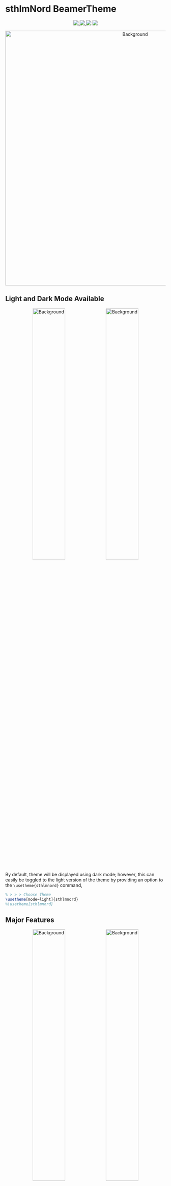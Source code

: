 # sthlmNord BeamerTheme

<p align="center">
        <a href="https://github.com/mholson/sthlmNordBeamerTheme/raw/main/sthlmNordDarkDemo.pdf">
        <img src="https://img.shields.io/badge/DownloadDarkTheme-pdf-red.svg"/>
</a>
<a href="https://github.com/mholson/sthlmNordBeamerTheme/raw/main/sthlmNordLightDemo.pdf">
        <img src="https://img.shields.io/badge/DownloadLightTheme-pdf-red.svg"/>
</a>
<img src="https://img.shields.io/badge/Compiler-XeLaTeX-blue.svg"/>
<img src="https://img.shields.io/badge/WIP-WorkInProgress-orange.svg"/>
</p>

<p align="center">
    <img src="images/dark/Page 02.png" width="800" max-width="90%" alt="Background" />
</p>

## Light and Dark Mode Available

<p align="center">
    <img src="images/dark/Page 01.png" width="45%" max-width="90%" alt="Background" /> <img src="images/light/Page 01.png" width="45%" max-width="90%" alt="Background" />
</p>

By default, theme will be displayed using dark mode; however, this can easily be toggled to the light version of the theme by providing an option to the `\usetheme{sthlmnord}` command,
```latex 
% > > > Choose Theme
\usetheme[mode=light]{sthlmnord}
%\usetheme{sthlmnord}
```

## Major Features

<p align="center">
    <img src="images/dark/Page 06.png" width="45%" max-width="90%" alt="Background" /> <img src="images/light/Page 06.png" width="45%" max-width="90%" alt="Background" />
</p>

## Nord Color Palette

<p align="center">
    <img src="images/dark/Page 13.png" width="45%" max-width="90%" alt="Background" /> <img src="images/light/Page 13.png" width="45%" max-width="90%" alt="Background" />
</p>

<p align="center">
    <img src="images/dark/Page 14.png" width="45%" max-width="90%" alt="Background" /> <img src="images/light/Page 14.png" width="45%" max-width="90%" alt="Background" />
</p>

<p align="center">
    <img src="images/dark/Page 15.png" width="45%" max-width="90%" alt="Background" /> <img src="images/light/Page 15.png" width="45%" max-width="90%" alt="Background" />
</p>

<p align="center">
    <img src="images/dark/Page 17.png" width="45%" max-width="90%" alt="Background" /> <img src="images/light/Page 17.png" width="45%" max-width="90%" alt="Background" />
</p>

## Block Environments

<p align="center">
    <img src="images/dark/Page 19.png" width="45%" max-width="90%" alt="Background" /> <img src="images/light/Page 19.png" width="45%" max-width="90%" alt="Background" />
</p>

## Lists

<p align="center">
    <img src="images/dark/Page 20.png" width="45%" max-width="90%" alt="Background" /> <img src="images/light/Page 20.png" width="45%" max-width="90%" alt="Background" />
</p>

<p align="center">
    <img src="images/dark/Page 21.png" width="45%" max-width="90%" alt="Background" /> <img src="images/light/Page 21.png" width="45%" max-width="90%" alt="Background" />
</p>

<p align="center">
    <img src="images/dark/Page 22.png" width="45%" max-width="90%" alt="Background" /> <img src="images/light/Page 22.png" width="45%" max-width="90%" alt="Background" />
</p>


## Source Code Syntax Highlighting powered by Minted

<p align="center">
    <img src="images/dark/Page 24.png" width="45%" max-width="90%" alt="Background" /> <img src="images/light/Page 24.png" width="45%" max-width="90%" alt="Background" />
</p>
 Source code syntax highlighting can be toggled on by passing the `codehl` option to the documentclass command.
 While minted should work out of the box, but this theme includes the custom nord color  palette [https://github.com/sbrisard/nord_pygments](https://github.com/sbrisard/nord_pygments), that needs to be installed (see github repository for instructions).

 If you do not want to install the pygements nord color theme, you can choose one of the installed themes by 
 changing the beamerthemesthlmnord.sty file 
 ```latex
 \RequirePackage{minted}
% > > > Nord style Requires custom install: https://github.com/sbrisard/nord_pygments
\usemintedstyle{nord}  <====== Change to a default style 
```

## Libertinus fonts compiled with XeLaTeX

<p align="center">
    <img src="images/dark/Page 28.png" width="45%" max-width="90%" alt="Background" /> <img src="images/light/Page 28.png" width="45%" max-width="90%" alt="Background" />
</p>

## Mathematics

<p align="center">
    <img src="images/dark/Page 30.png" width="45%" max-width="90%" alt="Background" /> <img src="images/light/Page 30.png" width="45%" max-width="90%" alt="Background" />
</p>

<p align="center">
    <img src="images/dark/Page 31.png" width="45%" max-width="90%" alt="Background" /> <img src="images/light/Page 31.png" width="45%" max-width="90%" alt="Background" />
</p>

<p align="center">
    <img src="images/dark/Page 32.png" width="45%" max-width="90%" alt="Background" /> <img src="images/light/Page 32.png" width="45%" max-width="90%" alt="Background" />
</p>

<p align="center">
    <img src="images/dark/Page 33.png" width="45%" max-width="90%" alt="Background" /> <img src="images/light/Page 33.png" width="45%" max-width="90%" alt="Background" />
</p>

# Release Notes

## Version round(pi,2)
- enough decimal places to start rounding pi 
- added document class boolean option `bibref` to make bibliography optional (default: false)
- simplified title page commands 
- added release notes
- updating readme file 

## Version 3.1
- added working dark theme such that it works with light theme
- created demo *.tex files for both the light and dark theme (slides included in /0-slides directory) 
- included subfiles package into the theme
- simplified cover page image
- added document class boolean option `codehl` to include code highlighted blocks powered by the minted package and themed using nord_pygments, [https://github.com/sbrisard/nord_pygments](https://github.com/sbrisard/nord_pygments) (default: false)
- added document class boolean option `enumarabic` to toggle between enumerated lists using (arabic, arabic) and (alpha, roman), (default: alpha, roman)
- added custom color commands for both text and highlighted text
- new title page inspired from [https://github.com/dennisog/beamer-purdue](https://github.com/dennisog/beamer-purdue) 
- breaking change! mhomath.sty renamed to mhomacros.sty 
- added example and theorem slides styled using awesomefont5 package
- references now working 

## Version 3.0
- color theme now NORD inspired [https://www.nordtheme.com](https://www.nordtheme.com)
- now complied using XeLaTeX as font changed to Libertinus using the libertinus-otf package
- moving towards a light and dark mode version of the deck 
  
